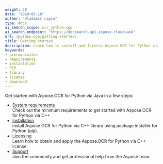 ```yaml
---
weight: 20
date: "2024-05-16"
author: "Vladimir Lapin"
type: docs
ai_search_scope: ocr_python-cpp
ai_search_endpoint: "https://docsearch.api.aspose.cloud/ask"
url: /python-cpp/getting-started/
title: Getting started
description: Learn how to install and license Aspose.OCR for Python via C++ and how to write simple OCR applications in Python.
keywords:
- prerequisites
- requirements
- installation
- PIP
- library
- license
- download
---
```


Get started with Aspose.OCR for Python via Java in a few steps:

- [System requirements](/ocr/python-cpp/system-requirements/)  
  Check out the minimum requirements to get started with Aspose.OCR for Python via C++
- [Installation](/ocr/python-cpp/installation/)  
  Install Aspose.OCR for Python via C++ library using package installer for Python (pip).
- [Licensing](/ocr/python-cpp/licensing/)  
  Learn how to obtain and apply the Aspose.OCR for Python via C++ license.
- [Support](/ocr/python-cpp/support/)  
  Join the community and get professional help from the Aspose team.
